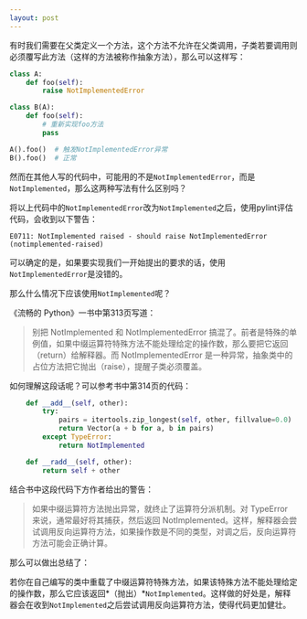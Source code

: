 ```yaml
---
layout: post
---
```


有时我们需要在父类定义一个方法，这个方法不允许在父类调用，子类若要调用则必须覆写此方法（这样的方法被称作抽象方法），那么可以这样写：

```python
class A:
    def foo(self):
        raise NotImplementedError

class B(A):
    def foo(self):
        # 重新实现foo方法
        pass

A().foo()  # 触发NotImplementedError异常
B().foo()  # 正常
```

然而在其他人写的代码中，可能用的不是`NotImplementedError`，而是`NotImplemented`，那么这两种写法有什么区别吗？

将以上代码中的`NotImplementedError`改为`NotImplemented`之后，使用pylint评估代码，会收到以下警告：

```
E0711: NotImplemented raised - should raise NotImplementedError (notimplemented-raised)
```

可以确定的是，如果要实现我们一开始提出的要求的话，使用`NotImplementedError`是没错的。

那么什么情况下应该使用`NotImplemented`呢？

《流畅的 Python》一书中第313页写道：

> 别把 NotImplemented 和 NotImplementedError 搞混了。前者是特殊的单例值，如果中缀运算符特殊方法不能处理给定的操作数，那么要把它返回（return）给解释器。而 NotImplementedError 是一种异常，抽象类中的占位方法把它抛出（raise），提醒子类必须覆盖。

如何理解这段话呢？可以参考书中第314页的代码：

```python
    def __add__(self, other):
        try:
            pairs = itertools.zip_longest(self, other, fillvalue=0.0)
            return Vector(a + b for a, b in pairs)
        except TypeError:
            return NotImplemented

    def __radd__(self, other):
        return self + other
```

结合书中这段代码下方作者给出的警告：

> 如果中缀运算符方法抛出异常，就终止了运算符分派机制。对 TypeError 来说，通常最好将其捕获，然后返回 NotImplemented。这样，解释器会尝试调用反向运算符方法，如果操作数是不同的类型，对调之后，反向运算符方法可能会正确计算。

那么可以做出总结了：

若你在自己编写的类中重载了中缀运算符特殊方法，如果该特殊方法不能处理给定的操作数，那么它应该返回*（抛出）*`NotImplemented`。这样做的好处是，解释器会在收到`NotImplemented`之后尝试调用反向运算符方法，使得代码更加健壮。
